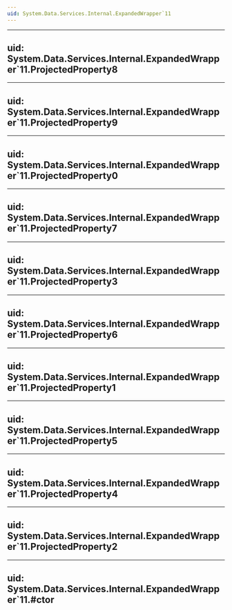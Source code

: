 ```yaml
---
uid: System.Data.Services.Internal.ExpandedWrapper`11
---
```


---
uid: System.Data.Services.Internal.ExpandedWrapper`11.ProjectedProperty8
---

---
uid: System.Data.Services.Internal.ExpandedWrapper`11.ProjectedProperty9
---

---
uid: System.Data.Services.Internal.ExpandedWrapper`11.ProjectedProperty0
---

---
uid: System.Data.Services.Internal.ExpandedWrapper`11.ProjectedProperty7
---

---
uid: System.Data.Services.Internal.ExpandedWrapper`11.ProjectedProperty3
---

---
uid: System.Data.Services.Internal.ExpandedWrapper`11.ProjectedProperty6
---

---
uid: System.Data.Services.Internal.ExpandedWrapper`11.ProjectedProperty1
---

---
uid: System.Data.Services.Internal.ExpandedWrapper`11.ProjectedProperty5
---

---
uid: System.Data.Services.Internal.ExpandedWrapper`11.ProjectedProperty4
---

---
uid: System.Data.Services.Internal.ExpandedWrapper`11.ProjectedProperty2
---

---
uid: System.Data.Services.Internal.ExpandedWrapper`11.#ctor
---
